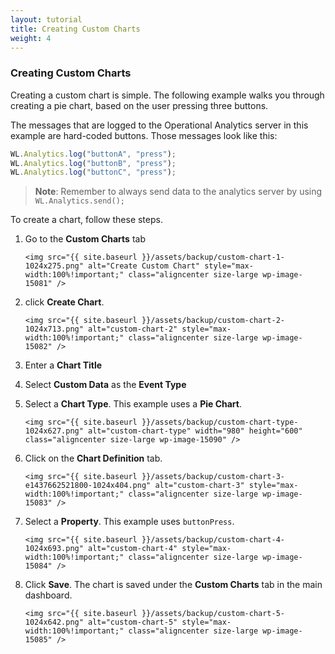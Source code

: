 ```yaml
---
layout: tutorial
title: Creating Custom Charts
weight: 4
---
```

### Creating Custom Charts
Creating a custom chart is simple. The following example walks you through creating a pie chart, based on the user pressing three buttons.

The messages that are logged to the Operational Analytics server in this example are hard-coded buttons. Those messages look like this:

```javascript
WL.Analytics.log("buttonA", "press");
WL.Analytics.log("buttonB", "press");
WL.Analytics.log("buttonC", "press");
```

> **Note**: Remember to always send data to the analytics server by using `WL.Analytics.send();`

To create a chart, follow these steps.

1. Go to the **Custom Charts** tab

       <img src="{{ site.baseurl }}/assets/backup/custom-chart-1-1024x275.png" alt="Create Custom Chart" style="max-width:100%!important;" class="aligncenter size-large wp-image-15081" />

2. click **Create Chart**.

       <img src="{{ site.baseurl }}/assets/backup/custom-chart-2-1024x713.png" alt="custom-chart-2" style="max-width:100%!important;" class="aligncenter size-large wp-image-15082" />

3. Enter a **Chart Title**

4. Select **Custom Data** as the **Event Type**

5. Select a **Chart Type**. This example uses a **Pie Chart**.

       <img src="{{ site.baseurl }}/assets/backup/custom-chart-type-1024x627.png" alt="custom-chart-type" width="980" height="600" class="aligncenter size-large wp-image-15090" />

6. Click on the **Chart Definition** tab.

       <img src="{{ site.baseurl }}/assets/backup/custom-chart-3-e1437662521800-1024x404.png" alt="custom-chart-3" style="max-width:100%!important;" class="aligncenter size-large wp-image-15083" />

7. Select a **Property**. This example uses ```buttonPress```.

       <img src="{{ site.baseurl }}/assets/backup/custom-chart-4-1024x693.png" alt="custom-chart-4" style="max-width:100%!important;" class="aligncenter size-large wp-image-15084" />

8. Click **Save**. The chart is saved under the **Custom Charts** tab in the main dashboard.

       <img src="{{ site.baseurl }}/assets/backup/custom-chart-5-1024x642.png" alt="custom-chart-5" style="max-width:100%!important;" class="aligncenter size-large wp-image-15085" />
